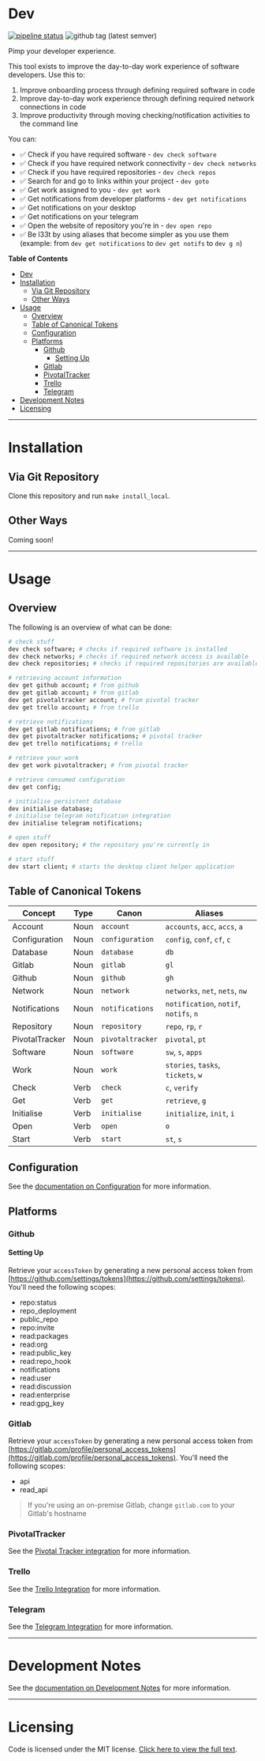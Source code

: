 # Dev

[![pipeline status](https://gitlab.com/zephinzer/dev/badges/master/pipeline.svg)](https://gitlab.com/zephinzer/dev/-/commits/master)
![github tag (latest semver)](https://img.shields.io/github/v/tag/zephinzer/dev)

Pimp your developer experience.

This tool exists to improve the day-to-day work experience of software developers. Use this to:

1. Improve onboarding process through defining required software in code
2. Improve day-to-day work experience through defining required network connections in code
3. Improve productivity through moving checking/notification activities to the command line

You can:

- ✅ Check if you have required software - `dev check software`
- ✅ Check if you have required network connectivity - `dev check networks`
- ✅ Check if you have required repositories - `dev check repos`
- ✅ Search for and go to links within your project - `dev goto`
- ✅ Get work assigned to you - `dev get work`
- ✅ Get notifications from developer platforms - `dev get notifications`
- ✅ Get notifications on your desktop
- ✅ Get notifications on your telegram
- ✅ Open the website of repository you're in - `dev open repo`
- ✅ Be l33t by using aliases that become simpler as you use them (example: from `dev get notifications` to `dev get notifs` to `dev g n`)

**Table of Contents**

- [Dev](#dev)
- [Installation](#installation)
  - [Via Git Repository](#via-git-repository)
  - [Other Ways](#other-ways)
- [Usage](#usage)
  - [Overview](#overview)
  - [Table of Canonical Tokens](#table-of-canonical-tokens)
  - [Configuration](#configuration)
  - [Platforms](#platforms)
    - [Github](#github)
      - [Setting Up](#setting-up)
    - [Gitlab](#gitlab)
    - [PivotalTracker](#pivotaltracker)
    - [Trello](#trello)
    - [Telegram](#telegram)
- [Development Notes](#development-notes)
- [Licensing](#licensing)



- - -



# Installation

## Via Git Repository

Clone this repository and run `make install_local`.

## Other Ways

Coming soon!


- - -


# Usage

## Overview

The following is an overview of what can be done:

```sh
# check stuff
dev check software; # checks if required software is installed
dev check networks; # checks if required network access is available
dev check repositories; # checks if required repositories are available locally

# retrieving account information 
dev get github account; # from github
dev get gitlab account; # from gitlab
dev get pivotaltracker account; # from pivotal tracker
dev get trello account; # from trello

# retrieve notifications
dev get gitlab notifications; # from gitlab
dev get pivotaltracker notifications; # pivotal tracker
dev get trello notifications; # trello

# retrieve your work 
dev get work pivotaltracker; # from pivotal tracker

# retrieve consumed configuration
dev get config;

# initialise persistent database
dev initialise database;
# initialise telegram notification integration
dev initialise telegram notifications;

# open stuff
dev open repository; # the repository you're currently in

# start stuff
dev start client; # starts the desktop client helper application
```

## Table of Canonical Tokens

| Concept | Type | Canon | Aliases |
| --- | --- | --- | --- |
| Account | Noun | `account` | `accounts`, `acc`, `accs`, `a` |
| Configuration | Noun | `configuration` | `config`, `conf`, `cf`, `c` |
| Database | Noun | `database` | `db` |
| Gitlab | Noun | `gitlab` | `gl` |
| Github | Noun | `github` | `gh` |
| Network | Noun | `network` | `networks`, `net`, `nets`, `nw` |
| Notifications | Noun | `notifications` | `notification`, `notif`, `notifs`, `n` |
| Repository | Noun | `repository` | `repo`, `rp`, `r` |
| PivotalTracker | Noun | `pivotaltracker` | `pivotal`, `pt` |
| Software | Noun | `software` | `sw`, `s`, `apps` |
| Work | Noun | `work` | `stories`, `tasks`, `tickets`, `w` |
| Check | Verb | `check` | `c`, `verify` |
| Get | Verb | `get` | `retrieve`, `g` |
| Initialise | Verb | `initialise` | `initialize`, `init`, `i` |
| Open | Verb | `open` | `o` |
| Start | Verb | `start` | `st`, `s` |

## Configuration

See the [documentation on Configuration](./docs/configuration.md) for more information.

## Platforms

### Github

#### Setting Up

Retrieve your `accessToken` by generating a new personal access token from [https://github.com/settings/tokens](https://github.com/settings/tokens). You'll need the following scopes:

- repo:status
- repo_deployment
- public_repo
- repo:invite
- read:packages
- read:org
- read:public_key
- read:repo_hook
- notifications
- read:user
- read:discussion
- read:enterprise
- read:gpg_key

### Gitlab

Retrieve your `accessToken` by generating a new personal access token from [https://gitlab.com/profile/personal_access_tokens](https://gitlab.com/profile/personal_access_tokens). You'll need the following scopes:

- api
- read_api

> If you're using an on-premise Gitlab, change `gitlab.com` to your Gitlab's hostname

### PivotalTracker

See the [Pivotal Tracker integration](./docs/integrations/pivotal-tracker.md) for more information.

### Trello

See the [Trello Integration](./docs/integrations/trello.md) for more information.

### Telegram

See the [Telegram Integration](./docs/integrations/telegram.md) for more information.


- - -


# Development Notes

See the [documentation on Development Notes](./docs/development.md) for more information.


- - -


# Licensing

Code is licensed under the MIT license. [Click here to view the full text](./LICENSE).
